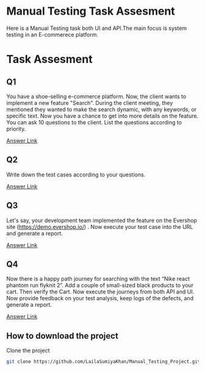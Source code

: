 # Manual Testing Task Assesment

Here is a Manual Testing task both UI and API.The main focus is system testing in an E-commerece platform.

# Task Assesment

## Q1

You have a shoe-selling e-commerce platform. Now, the client wants to implement a new feature "Search". During the client meeting, they mentioned they wanted to make the search dynamic, with any keywords, or specific text. Now you have a chance to get into more details on the feature. You can ask 10 questions to the client. List the questions according to priority.

[Answer Link](FeatureAnalysis.docx)

## Q2

Write down the test cases according to your questions.

[Answer Link](Test_Case/)

## Q3

Let's say, your development team implemented the feature on the Evershop site (https://demo.evershop.io/) . Now execute your test case into the URL and generate a report.

[Answer Link](Test_Case/)

## Q4

Now there is a happy path journey for searching with the text “Nike react phantom run flyknit 2”. Add a couple of small-sized black products to your cart. Then verify the Cart. Now execute the journeys from both API and UI. Now provide feedback on your test analysis, keep logs of the defects, and generate a report.

[Answer Link](API_UI_Testing/)

## How to download the project

Clone the project

```bash
git clone https://github.com/LailaSumiyaKhan/Manual_Testing_Project.git
```
